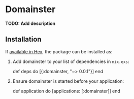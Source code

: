 # Domainster

**TODO: Add description**

## Installation

If [available in Hex](https://hex.pm/docs/publish), the package can be installed as:

  1. Add domainster to your list of dependencies in `mix.exs`:

        def deps do
          [{:domainster, "~> 0.0.1"}]
        end

  2. Ensure domainster is started before your application:

        def application do
          [applications: [:domainster]]
        end

